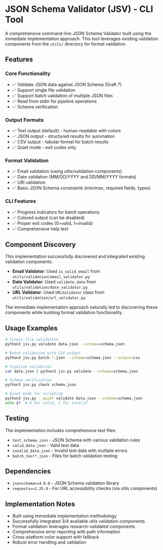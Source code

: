 # JSON Schema Validator (JSV) - CLI Tool

A comprehensive command-line JSON Schema Validator built using the immediate implementation approach. This tool leverages existing validation components from the `utils/` directory for format validation.

## Features

### Core Functionality
- ✅ Validate JSON data against JSON Schema (Draft 7)
- ✅ Support single file validation
- ✅ Support batch validation of multiple JSON files
- ✅ Read from stdin for pipeline operations
- ✅ Schema verification

### Output Formats
- ✅ Text output (default) - human-readable with colors
- ✅ JSON output - structured results for automation
- ✅ CSV output - tabular format for batch results
- ✅ Quiet mode - exit codes only

### Format Validation
- ✅ Email validation (using utils/validation components)
- ✅ Date validation (MM/DD/YYYY and DD/MM/YYYY formats)
- ✅ URI validation
- ✅ Basic JSON Schema constraints (min/max, required fields, types)

### CLI Features
- ✅ Progress indicators for batch operations
- ✅ Colored output (can be disabled)
- ✅ Proper exit codes (0=valid, 1=invalid)
- ✅ Comprehensive help text

## Component Discovery

This implementation successfully discovered and integrated existing validation components:

- **Email Validator**: Used `is_valid_email` from `utils/validation/email_validator.py`
- **Date Validator**: Used `validate_date` from `utils/validation/date_validator.py`
- **URL Validator**: Used `URLValidator` class from `utils/validation/url_validator.py`

The immediate implementation approach naturally led to discovering these components while building format validation functionality.

## Usage Examples

```bash
# Single file validation
python3 jsv.py validate data.json --schema=schema.json

# Batch validation with CSV output
python3 jsv.py batch *.json --schema=schema.json --output=csv

# Pipeline validation
cat data.json | python3 jsv.py validate --schema=schema.json

# Schema verification
python3 jsv.py check schema.json

# Quiet mode for scripting
python3 jsv.py --quiet validate data.json --schema=schema.json
echo $?  # 0 for valid, 1 for invalid
```

## Testing

The implementation includes comprehensive test files:
- `test_schema.json` - JSON Schema with various validation rules
- `valid_data.json` - Valid test data
- `invalid_data.json` - Invalid test data with multiple errors
- `batch_test*.json` - Files for batch validation testing

## Dependencies

- `jsonschema>=4.0.0` - JSON Schema validation library
- `requests>=2.25.0` - For URL accessibility checks (via utils components)

## Implementation Notes

- Built using immediate implementation methodology
- Successfully integrated 3/4 available utils validation components
- Format validation leverages research-validated components
- Comprehensive error reporting with path information
- Cross-platform color support with fallback
- Robust error handling and validation